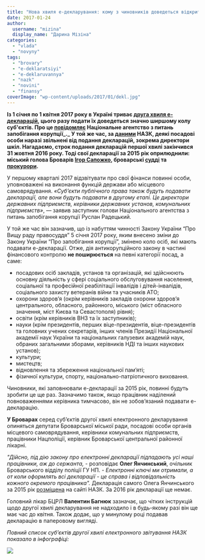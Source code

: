 ```yaml
---
title: "Нова хвиля e-декларування: кому з чиновників доведеться відкрити карти?"
date: 2017-01-24
author: 
  username: "mizina"
  display_name: "Дарина Мізіна"
categories: 
  - "vlada"
  - "novyny"
tags: 
  - "brovary"
  - "e-deklaratsiyi"
  - "e-deklaruvannya"
  - "nazk"
  - "novini"
  - "finansy"
coverImage: "wp-content/uploads/2017/01/dekl.jpg"
---
```


**Із 1 січня по 1 квітня 2017 року в Україні триває [друга хвиля е-декларацій](http://www.pravda.com.ua/articles/2017/01/25/7133354/), цього разу подати їх доведеться значно ширшому колу суб'єктів. Про це [повідомляє](https://nazk.gov.ua/news/nazk-z-1-sichnya-2017-roku-znachno-rozshyrytsya-kolo-subyektiv-e-deklaruvannya) Національне агентство з питань запобігання корупції_._ У той же час, за [даними](https://nazk.gov.ua/news/ruslan-radeckyy-rozpochalas-druga-hvylya-e-deklaruvannya) НАЗК, деякі посадові особи наразі звільнені від подання декларацій, зокрема директори шкіл. Нагадаємо, строк подання декларацій першої хвилі закінчився 31 жовтня 2016 року. Тоді свої декларації за 2015 рік оприлюднили: міський голова Броварів [Ігор Сапожко](https://mpz.brovary.org/e-deklaratsiya-sapozhka-groshi-zhytlo-zemelni-dilyanky-majzhe-vse-vlasnist-druzhyny/), броварські [судді](https://mpz.brovary.org/e-deklaratsiyi-11-brovarskyh-sudej/) та [прокурори](https://mpz.brovary.org/e-deklaratsiyi-brovarskyh-prokuroriv-svoyi-pomeshkannya-j-avtivky-mayut-ne-vsi/).**

У першому кварталі 2017 відзвітувати про свої фінанси повинні особи, уповноважені на виконання функцій держави або місцевого самоврядування. _«Суб’єкти публічного права також будуть подавати декларації, але вони будуть подавати в другому етапі. Це директори державних підприємств, керівники державних установ, комунальних підприємств»_, — заявив заступник голови Національного агентства з питань запобігання корупції Руслан Радецький.

У той же час він зазначив, що із набуттям чинності Закону України “Про Вищу раду правосуддя” 5 січня 2017 року, яким внесено зміни до Закону України “Про запобігання корупції”, змінено коло осіб, які мають подавати е-декларації. Отже, дія антикорупційного закону в частині фінансового контролю **не поширюється** на певні категорії посад, а саме:

- посадових осіб закладів, установ та організацій, які здійснюють основну діяльність у сфері соціального обслуговування населення, соціальної та професійної реабілітації інвалідів і дітей-інвалідів, соціального захисту ветеранів війни та учасників АТО;
- охорони здоров’я (окрім керівників закладів охорони здоров’я центрального, обласного, районного, міського (міст обласного значення, міст Києва та Севастополя) рівня);
- освіти (крім керівників ВНЗ та їх заступників);
- науки (крім президентів, перших віце-президентів, віце-президентів та головних учених секретарів, інших членів Президії Національної академії наук України та національних галузевих академій наук, обраних загальними зборами, керівників НДІ та інших наукових установ);
- культури;
- мистецтв;
- відновлення та збереження національної пам’яті;
- фізичної культури, спорту, національно-патріотичного виховання.

Чиновники, які заповнювали е-декларації за 2015 рік, повинні будуть зробити це ще раз. Зазначимо також, якщо працівник наділений повноваженнями керівника тимчасово, він не зобов’язаний подавати е-декларацію.

**У Броварах** серед суб’єктів другої хвилі електронного декларування опиняться депутати Броварської міської ради, посадові особи органів місцевого самоврядування, керівники комунальних підприємств, працівники Нацполіції, керівник Броварської центральної районної лікарні.

_"Дійсно, під дію закону про електронні декларації підпадають усі наші працівники, аж до сержанта,_ - розповідає **Олег Янчинський**, очільник Броварського відділу поліції ГУ НП. - _Електронні ключі ми отримали, а от коли оформлять всі декларації - це справа і відповідальність кожного окремого працівника"._ Декларація самого Олега Янчинського за 2015 рік [розміщена](https://public.nazk.gov.ua/declaration/88a87d58-a78a-49dc-97e8-57a92b34b3df) на сайті НАЗК. За 2016 рік декларації ще немає.

Головний лікар БЦРЛ **Валентин Багнюк** зазначає, що чітких інструкцій щодо другої хвилі декларування не надходило і в будь-якому разі він ще має час до квітня. Також додає, що у минулому році подавав декларацію в паперовому вигляді.

_Повний список суб’єктів другої хвилі електронного звітування НАЗК показало в інфографіці:_

![](https://mpz.brovary.org/wp-content/uploads/2017/01/deklaraciyi_osoby5.png)
